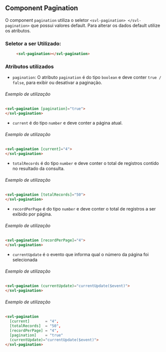 ## Component Pagination

O component `pagination` utiliza o seletor `<svl-pagination> </svl-pagination>` que possui valores default.
 Para alterar os dados default utilize os atributos.

### Seletor a ser Utilizado:
```html
     <svl-pagination></svl-pagination>
```



### Atributos utilizados



- `pagination`: O atributo `pagination` é do tipo `boolean` e deve conter `true / false`, para exibir ou desativar a paginação.
###### Exemplo de utilização
```html
<svl-pagination [pagination]="true">
</svl-pagination>
```

- `current` é do tipo `number` e deve conter a página atual.
###### Exemplo de utilização
```html
<svl-pagination [current]="4">
</svl-pagination>
```

- `totalRecords` é do tipo `number` e deve conter o total de registros contido no resultado da consulta.
###### Exemplo de utilização
```html
<svl-pagination [totalRecords]="50">
</svl-pagination>
```

- `recordPerPage` é do tipo `number` e deve conter o total de registros a ser exibido por página.
###### Exemplo de utilização
```html
<svl-pagination [recordPerPage]="4">
</svl-pagination>
```

- `currentUpdate` é o evento que informa qual o número da página foi selecionada
###### Exemplo de utilização
```html
<svl-pagination (currentUpdate)="currentUpdate($event)">
</svl-pagination>
```

###### Exemplo de utilização
```html
<svl-pagination
  [current]       = "4",
  [totalRecords]  = "50",
  [recordPerPage] = "4",
  [pagination]    = "true"
  (currentUpdate)="currentUpdate($event)">
</svl-pagination>
```
